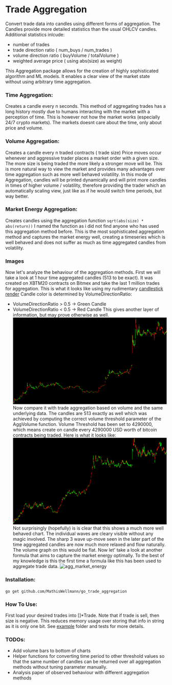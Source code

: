 # Trade Aggregation
Convert trade data into candles using different forms of aggregation.
The Candles provide more detailed statistics than the usual OHLCV candles.
Additional statistics inlcude:
- number of trades
- trade direction ratio ( num_buys / num_trades )
- volume direction ratio ( buyVolume / totalVolume )
- weighted average price ( using abs(size) as weight)

This Aggregation package allows for the creation of highly sophisticated algorithm and ML models.
It enables a clear view of the market state without using arbitrary time aggregation.

### Time Aggregation:
Creates a candle every n seconds.
This method of aggregating trades has a long history mostly due to humans interacting with the market with a perception of time.
This is however not how the market works (especially 24/7 crypto markets).
The markets doesnt care about the time, only about price and volume.

### Volume Aggregation:
Creates a candle every n traded contracts ( trade size)
Price moves occur whenever and aggressive trader places a market order with a given size.
The more size is being traded the more likely a stronger move will be.
This is more natural way to view the market and provides many advantages over time aggregation such as more well behaved volatility.
In this mode of Aggregation, candles will be printed dynamically and will print more candles in times of higher volume / volatility,
therefore providing the trader which an automatically scaling view, just like as if he would switch time periods, but way better.

### Market Energy Aggregation:
Creates candles using the aggregation function 
``
sqrt(abs(size) * abs(return))
``
I named the function as i did not find anyone who has used this aggregation method before.
This is the most sophisticated aggregation method and captures the market energy well, 
creating a timeseries which is well behaved and does not suffer as much as time aggregated candles from volatility.

### Images
Now let's analyze the behaviour of the aggregation methods. First we will take a look at 1 hour time aggregated
candles (513 to be exact). It was created on XBTM20 contracts on Bitmex and take the last 1 million trades for aggregation.
This is what it looks like using my rudimentary [candlestick render](https://MathisWellmann/go_plot_candlestick)
Candle color is determined by VolumeDirectionRatio:
- VolumeDirectionRatio > 0.5 -> Green Candle
- VolumeDirectionRatio < 0.5 -> Red Candle
This gives another layer of information, but may prove otherwise as well.
![agg_time_1h](img/agg_time_h1.png)
Now compare it with trade aggregation based on volume and the same underlying data. 
The candles are 513 exactly as well which was achieved by computing the correct volume threshold parameter of the AggVolume function.
Volume Threshold has been set to 4290000, which means create on candle every 4290000 USD worth of bitcoin contracts being traded.
Here is what it looks like:
![agg_volume_4290000](img/agg_volume_4290000.000000.png)
Not surprisingly (hopefully) is is clear that this shows a much more well behaved chart. 
The individual waves are cleary visible without any magic involved.
The sharp 3 wave up-move seen in the later part of the time aggregated candles are now much more relaxed and flow naturally.
The volume graph on this would be flat.
Now let' take a look at another formula that aims to capture the market energy optimally.
To the best of my knowledge is this the first time a formula like this has been used to aggregate trade data.
![agg_market_energy](img/) 
### Installation:
``
go get github.com/MathisWellmann/go_trade_aggregation
``

### How To Use:
First load your desired trades into []*Trade. Note that if trade is sell, then size is negative. 
This reduces memory usage over storing that info in string as it is only one bit.
See [example](example) folder and tests for more details.

### TODOs:
- Add volume bars to bottom of charts
- Helper functions for converting time period to other threshold values so that the same number of candles can be
returned over all aggregation methods without tuning parameter manually.
- Analysis paper of observed behaviour with different aggregation methods
